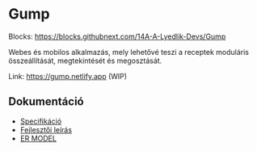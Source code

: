 # Gump

Blocks: https://blocks.githubnext.com/14A-A-Lyedlik-Devs/Gump

Webes és mobilos alkalmazás, mely lehetővé teszi a receptek moduláris összeállítását,
megtekintését és megosztását.

Link: <https://gump.netlify.app> (WIP)

## Dokumentáció

- [Specifikáció](/docs/manual.md)
- [Fejlesztői leírás](/docs/dev.md)
- [ER MODEL](https://app.diagrams.net/#G1BBTGqKAzg2ffcl2lPW3dU6NtK2lj8m1L)
